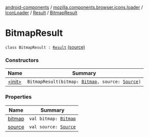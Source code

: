 [android-components](../../../../index.md) / [mozilla.components.browser.icons.loader](../../../index.md) / [IconLoader](../../index.md) / [Result](../index.md) / [BitmapResult](./index.md)

# BitmapResult

`class BitmapResult : `[`Result`](../index.md) [(source)](https://github.com/mozilla-mobile/android-components/blob/master/components/browser/icons/src/main/java/mozilla/components/browser/icons/loader/IconLoader.kt#L23)

### Constructors

| Name | Summary |
|---|---|
| [&lt;init&gt;](-init-.md) | `BitmapResult(bitmap: `[`Bitmap`](https://developer.android.com/reference/android/graphics/Bitmap.html)`, source: `[`Source`](../../../../mozilla.components.browser.icons/-icon/-source/index.md)`)` |

### Properties

| Name | Summary |
|---|---|
| [bitmap](bitmap.md) | `val bitmap: `[`Bitmap`](https://developer.android.com/reference/android/graphics/Bitmap.html) |
| [source](source.md) | `val source: `[`Source`](../../../../mozilla.components.browser.icons/-icon/-source/index.md) |
